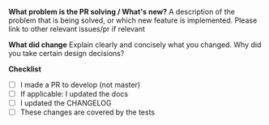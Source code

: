 **What problem is the PR solving / What's new?**
A description of the problem that is being solved, or which new feature is implemented. Please link to other relevant issues/pr if relevant

**What did change**
Explain clearly and concisely what you changed. Why did you take certain design decisions?

**Checklist**
- [ ] I made a PR to develop (not master)
- [ ] If applicable: I updated the docs
- [ ] I updated the CHANGELOG
- [ ] These changes are covered by the tests
